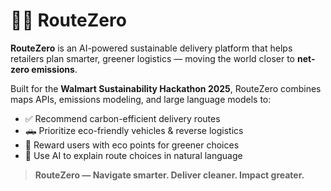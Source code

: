 # 🚛🌿 RouteZero

**RouteZero** is an AI-powered sustainable delivery platform that helps retailers plan smarter, greener logistics — moving the world closer to **net-zero emissions**.

Built for the **Walmart Sustainability Hackathon 2025**, RouteZero combines maps APIs, emissions modeling, and large language models to:
- ✅ Recommend carbon-efficient delivery routes
- 🛻 Prioritize eco-friendly vehicles & reverse logistics
- 💚 Reward users with eco points for greener choices
- 🧠 Use AI to explain route choices in natural language

> **RouteZero — Navigate smarter. Deliver cleaner. Impact greater.**
